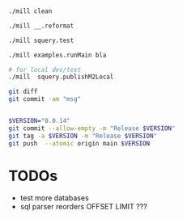 


```sh


./mill clean

./mill __.reformat

./mill squery.test

./mill examples.runMain bla

# for local dev/test
./mill  squery.publishM2Local

git diff
git commit -am "msg"


$VERSION="0.0.14"
git commit --allow-empty -m "Release $VERSION"
git tag -a $VERSION -m "Release $VERSION"
git push  --atomic origin main $VERSION


```

# TODOs

- test more databases
- sql parser reorders OFFSET LIMIT ???

